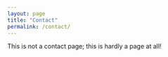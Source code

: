 ```yaml
---
layout: page
title: "Contact"
permalink: /contact/
---
```



This is not a contact page; this is hardly a page at all!